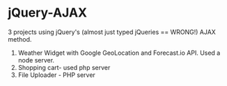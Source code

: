 # jQuery-AJAX

3 projects using jQuery's (almost just typed jQueries == WRONG!) AJAX method.  

1) Weather Widget with Google GeoLocation and Forecast.io API.  Used a node server.  
1) Shopping cart- used php server
2) File Uploader - PHP server
